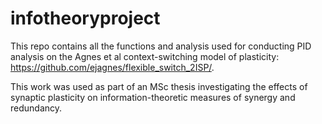 # infotheoryproject
This repo contains all the functions and analysis used for conducting PID analysis on the Agnes et al context-switching model of plasticity: https://github.com/ejagnes/flexible_switch_2ISP/.

This work was used as part of an MSc thesis investigating the effects of synaptic plasticity on information-theoretic measures of synergy and redundancy.
